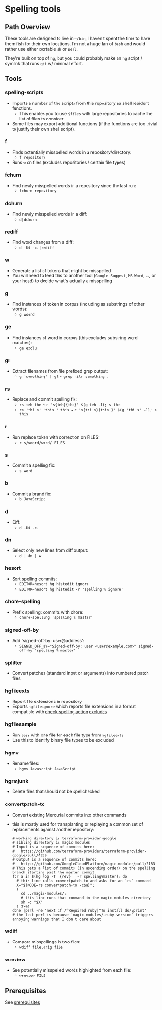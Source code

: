 # Spelling tools

## Path Overview

These tools are designed to live in `~/bin`, I haven't spent the time to have
them fish for their own locations. I'm not a huge fan of `bash` and would rather
use either portable `sh` or `perl`.

They're built on top of `hg`, but you could probably make an `hg`
script / symlink that runs `git` w/ minimal effort.

## Tools

### spelling-scripts
- Imports a number of the scripts from this repository as shell
  resident functions.
  - This enables you to use `$files` with large repositories to
    cache the list of files to consider.
- Some files may export additional functions (if the functions
  are too trivial to justify their own shell script).

### f

- Finds potentially misspelled words in a repository/directory:
  * `f repository`
- Runs `w` on files (excludes repositories / certain file types)

### fchurn

- Find newly misspelled words in a repository since the last run:
  * `fchurn repository`

### dchurn

- Find newly misspelled words in a diff:
  * `d|dchurn`

### rediff

- Find word changes from a diff:
  * `d -U0 -c.|rediff`

### w

- Generate a list of tokens that might be misspelled
- You will need to feed this to another tool (`Google Suggest`, `MS Word`, ..., or
  your head) to decide what's actually a misspelling

### g

- Find instances of token in corpus (including as substrings of other words):
  * `g woord`

### ge

- Find instances of word in corpus (this excludes substring word matches):
  * `ge exclu`

### gl

- Extract filenames from file prefixed grep output:
  * `g 'something' | gl` ~ `grep -ilr something . `

### rs

- Replace and commit spelling fix:
  * `rs teh the` ~ `r 's{teh}{the}' $(g teh -l); s the`
  * `rs 'thi s' 'this ' this` ~ `r 's{thi s}{this }' $(g 'thi s' -l); s this`

### r

- Run replace token with correction on FILES:
  * `r s/woord/word/ FILES`

### s

- Commit a spelling fix:
  * `s word`

### b

- Commit a brand fix:
  * `b JavaScript`

### d

- Diff:
  * `d -U0 -c.`

### dn

- Select only new lines from diff output:
  * `d | dn | w`

### hesort

- Sort spelling commits:
  * `EDITOR=hesort hg histedit ignore`
  * `EDITOR=hesort hg histedit -r 'spelling % ignore'`

### chore-spelling

- Prefix spelling: commits with chore:
  * `chore-spelling 'spelling % master'`

### signed-off-by

- Add 'signed-off-by: user@address':
  * `SIGNED_OFF_BY="Signed-off-by: user <user@example.com>" signed-off-by 'spelling % master'`

### splitter

- Convert patches (standard input or arguments) into numbered patch files

### hgfileexts

- Report file extensions in repository
- Exports `hgfileignore` which reports file extensions in a format
  compatible with [check-spelling action](
  https://github.com/marketplace/actions/check-spelling)
  [excludes](
  https://github.com/check-spelling/check-spelling/wiki/Configuration#excludes)

### hgfilesample

- Run `less` with one file for each file type from `hgfileexts`
- Use this to identify binary file types to be excluded

### hgmv

- Rename files:
  * `hgmv Javascript JavaScript`

### hgrmjunk

- Delete files that should not be spellchecked

### convertpatch-to

- Convert existing Mercurial commits into other commands
- this is mostly used for transplanting or replaying a common set of replacements against another repository:

    ```
    # working directory is terraform-provider-google
    # sibling directory is magic-modules
    # Input is a sequence of commits here:
    #   https://github.com/terraform-providers/terraform-provider-google/pull/4235
    # Output is a sequence of commits here:
    #   https://github.com/GoogleCloudPlatform/magic-modules/pull/2183
    # This gets a list of commits (in ascending order) on the spelling branch starting past the master commit
    for a in $(hg log -T '{rev} ' -r spelling%master); do
      # this line calls convertpatch-to and asks for an `rs` command
      X="$(MODE=rs convertpatch-to -c$a)";
      (
        cd ../magic-modules/;
        # this line runs that command in the magic-modules directory
        sh -c "$X"
      ) 2>&1
    done |perl -ne 'next if /^Required ruby|^To install do/;print'
    # the last perl is because `magic-modules/.ruby-version` triggers annoying warnings that I don't care about
    ```

### wdiff

- Compare misspellings in two files:
  * `wdiff file.orig file`

### wreview

- See potentially misspelled words highlighted from each file:
  * `wreview FILE`

## Prerequisites

See [prerequisites](prerequisites.md)
